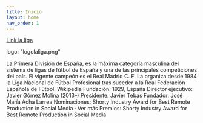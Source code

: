 ```yaml
---
title: Inicio
layout: home
nav_order: 1
---
```



[Link la liga](https://www.laliga.com/es-GB)



logo: "logolaliga.png"

La Primera División de España, es la máxima categoría masculina del sistema de ligas de fútbol de España y una de las principales competiciones del país. El vigente campeón es el Real Madrid C. F. La organiza desde 1984 la Liga Nacional de Fútbol Profesional tras suceder a la Real Federación Española de Fútbol. Wikipedia
Fundación: 1929, España
Director ejecutivo: Javier Gómez Molina (2013–)
Presidente: Javier Tebas
Fundador: José María Acha Larrea
Nominaciones: Shorty Industry Award for Best Remote Production in Social Media · Ver más
Premios: Shorty Industry Award for Best Remote Production in Social Media
